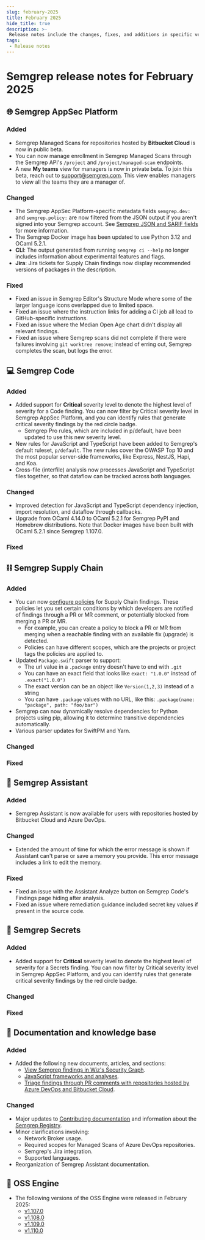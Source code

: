 ```yaml
---
slug: february-2025
title: February 2025
hide_title: true
description: >-
 Release notes include the changes, fixes, and additions in specific versions of Semgrep.
tags:
 - Release notes
---
```


# Semgrep release notes for February 2025

## 🌐 Semgrep AppSec Platform

### Added

- Semgrep Managed Scans for repositories hosted by **Bitbucket Cloud** is now in public beta.
- You can now manage enrollment in Semgrep Managed Scans through the Semgrep API's `/project` and `/project/managed-scan` endpoints.
- A new **My teams** view for managers is now in private beta. To join this beta, reach out to [<i class="fa-regular fa-envelope"></i> support@semgrep.com](mailto:support@semgrep.com). This view enables managers to view all the teams they are a manager of.

### Changed

- The Semgrep AppSec Platform-specific metadata fields `semgrep.dev:` and `semgrep.policy:` are now filtered from the JSON output if you aren't signed into your Semgrep account. See [Semgrep JSON and SARIF fields](https://semgrep.dev/docs/semgrep-appsec-platform/json-and-sarif#json) for more information.
- The Semgrep Docker image has been updated to use Python 3.12 and OCaml 5.2.1.
- **CLI**: The output generated from running `semgrep ci --help` no longer includes information about experimental features and flags.
- **Jira**: Jira tickets for Supply Chain findings now display recommended versions of packages in the description.

### Fixed

- Fixed an issue in Semgrep Editor's Structure Mode where some of the larger language icons overlapped due to limited space.
- Fixed an issue where the instruction links for adding a CI job all lead to GitHub-specific instructions.
- Fixed an issue where the Median Open Age chart didn't display all relevant findings.
- Fixed an issue where Semgrep scans did not complete if there were failures involving `git worktree remove`; instead of erring out, Semgrep completes the scan, but logs the error.

## 💻 Semgrep Code

### Added

- Added support for **Critical** severity level to denote the highest level of severity for a Code finding. You can now filter by Critical severity level in Semgrep AppSec Platform, and you can identify rules that generate critical severity findings by the red circle <i class="fa-solid fa-circle"></i> badge. 
  - Semgrep Pro rules, which are included in p/default, have been updated to use this new severity level.
- New rules for JavaScript and TypeScript have been added to Semgrep's default ruleset, `p/default`. The new rules cover the OWASP Top 10 and the most popular server-side frameworks, like Express, NestJS, Hapi, and Koa.
-  Cross-file (interfile) analysis now processes JavaScript and TypeScript files together, so that dataflow can be tracked across both languages.

### Changed

- Improved detection for JavaScript and TypeScript dependency injection, import resolution, and dataflow through callbacks.
- Upgrade from OCaml 4.14.0 to OCaml 5.2.1 for Semgrep PyPI and Homebrew distributions. Note that Docker images have been built with OCaml 5.2.1 since Semgrep 1.107.0.

### Fixed

## ⛓️ Semgrep Supply Chain

### Added

- You can now [configure policies](/semgrep-supply-chain/policies) for Supply Chain findings. These policies let you set certain conditions by which developers are notified of findings through a PR or MR comment, or potentially blocked from merging a PR or MR.
    - For example, you can create a policy to block a PR or MR from merging when a reachable finding with an available fix (upgrade) is detected.
    - Policies can have different scopes, which are the projects or project tags the policies are applied to.
- Updated `Package.swift` parser to support:
  - The url value in a `.package` entry doesn't have to end with `.git`
  - You can have an exact field that looks like `exact: "1.0.0"` instead of `.exact("1.0.0")`
  - The exact version can be an object like `Version(1,2,3)` instead of a string
  - You can have `.package` values with no URL, like this: `.package(name: "package", path: "foo/bar")`
- Semgrep can now dynamically resolve dependencies for Python projects using pip, allowing it to determine transitive dependencies automatically. 
- Various parser updates for SwiftPM and Yarn.
      
### Changed

### Fixed

## 🤖 Semgrep Assistant

### Added

- Semgrep Assistant is now available for users with repositories hosted by Bitbucket Cloud and Azure DevOps.

### Changed

- Extended the amount of time for which the error message is shown if Assistant can't parse or save a memory you provide. This error message includes a link to edit the memory.

### Fixed

- Fixed an issue with the Assistant Analyze button on Semgrep Code's Findings page hiding after analysis.
- Fixed an issue where remediation guidance included secret key values if present in the source code.

## 🔐 Semgrep Secrets

### Added

- Added support for **Critical** severity level to denote the highest level of severity for a Secrets finding. You can now filter by Critical severity level in Semgrep AppSec Platform, and you can identify rules that generate critical severity findings by the red circle <i class="fa-solid fa-circle"></i> badge. 

### Changed

### Fixed

## 📝 Documentation and knowledge base

### Added

- Added the following new documents, articles, and sections:
    - [View Semgrep findings in Wiz's Security Graph](/semgrep-appsec-platform/wiz).
    - [JavaScript frameworks and analyses](/languages/javascript).
    - [Triage findings through PR comments with repositories hosted by Azure DevOps and Bitbucket Cloud](/semgrep-code/triage-remediation#triage-findings-through-pr-and-mr-comments).

### Changed

- Major updates to [Contributing documentation](/contributing/contributing) and information about the [Semgrep Registry](/semgrep-code/glossary#registry-semgrep-registry).
- Minor clarifications involving:
  - Network Broker usage.
  - Required scopes for Managed Scans of Azure DevOps repositories.
  - Semgrep's Jira integration.
  - Supported languages.
- Reorganization of Semgrep Assistant documentation.

## 🔧 OSS Engine

* The following versions of the OSS Engine were released in February 2025:
  * [<i class="fas fa-external-link fa-xs"></i>v1.107.0](https://github.com/semgrep/semgrep/releases/tag/v1.107.0)
  * [<i class="fas fa-external-link fa-xs"></i>v1.108.0](https://github.com/semgrep/semgrep/releases/tag/v1.108.0)
  * [<i class="fas fa-external-link fa-xs"></i>v1.109.0](https://github.com/semgrep/semgrep/releases/tag/v1.109.0)
  * [<i class="fas fa-external-link fa-xs"></i>v1.110.0](https://github.com/semgrep/semgrep/releases/tag/v1.110.0)
